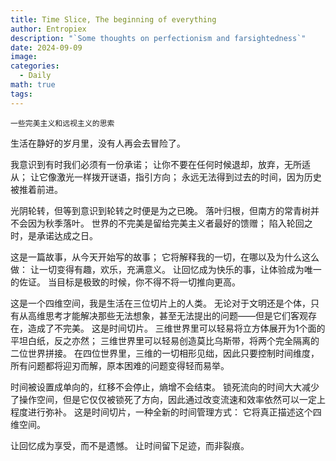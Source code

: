 ```yaml
---
title: Time Slice, The beginning of everything
author: Entropiex
description: "`Some thoughts on perfectionism and farsightedness`"
date: 2024-09-09
image: 
categories:
  - Daily
math: true
tags:
---
```

`一些完美主义和远视主义的思索`

生活在静好的岁月里，没有人再会去冒险了。

我意识到有时我们必须有一份承诺； 
让你不要在任何时候退却，放弃，无所适从； 
让它像激光一样拨开谜语，指引方向； 
永远无法得到过去的时间，因为历史被推着前进。

光阴轮转，但等到意识到轮转之时便是为之已晚。 
落叶归根，但南方的常青树并不会因为秋季落叶。 
世界的不完美是留给完美主义者最好的馈赠； 
陷入轮回之时，是承诺达成之日。

这是一篇故事，从今天开始写的故事； 
它将解释我的一切，在哪以及为什么这么做：
让一切变得有趣，欢乐，充满意义。 
让回忆成为快乐的事，让体验成为唯一的佐证。 
当目标是极致的时候，你不得不将一切推向更高。

这是一个四维空间，我是生活在三位切片上的人类。 
无论对于文明还是个体，只有从高维思考才能解决那些无法想象，甚至无法提出的问题——但是它们客观存在，造成了不完美。 
这是时间切片。
三维世界里可以轻易将立方体展开为1个面的平坦白纸，反之亦然； 
三维世界里可以轻易创造莫比乌斯带，将两个完全隔离的二位世界拼接。 
在四位世界里，三维的一切相形见绌，因此只要控制时间维度，所有问题都将迎刃而解，原本困难的问题变得轻而易举。

时间被设置成单向的，红移不会停止，熵增不会结束。 
锁死流向的时间大大减少了操作空间，但是它仅仅被锁死了方向，因此通过改变流速和效率依然可以一定上程度进行弥补。 
这是时间切片，一种全新的时间管理方式： 它将真正描述这个四维空间。

让回忆成为享受，而不是遗憾。
让时间留下足迹，而非裂痕。